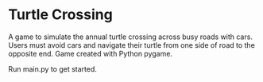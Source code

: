 # Turtle Crossing

A game to simulate the annual turtle crossing across busy roads with cars. Users must avoid cars and navigate their turtle from one side of road to the opposite end. 
Game created with Python pygame. 

Run main.py to get started.
